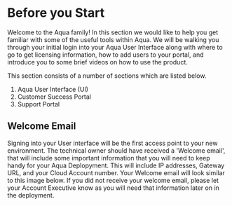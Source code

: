 # Before you Start

Welcome to the Aqua family! In this section we would like to help you get familiar with some of the useful tools within Aqua. We will be walking you through your initial login into your Aqua User Interface along with where to go to get licensing information, how to add users to your portal, and introduce you to some brief videos on how to use the product.

This section consists of a number of sections which are listed below.

1. Aqua User Interface (UI)
1. Customer Success Portal
1. Support Portal

## Welcome Email

Signing into your User interface will be the first access point to your new environment. The technical owner should have received a 'Welcome email', that will include some important information that you will need to keep handy for your Aqua Deplopyment. This will include IP addresses, Gateway URL, and your Cloud Account number. Your Welcome email will look similar to this image below. If you did not receive your welcome email, please let your Account Executive know as you will need that information later on in the deployment.